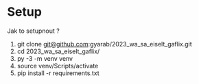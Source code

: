 # Setup

Jak to setupnout ?

1. git clone git@github.com:gyarab/2023_wa_sa_eiselt_gaflix.git
2. cd 2023_wa_sa_eiselt_gaflix/
3. py -3 -m venv venv
4. source venv/Scripts/activate
5. pip install -r requirements.txt

